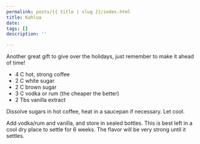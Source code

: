 ```yaml
---
permalink: posts/{{ title | slug }}/index.html
title: Kahlua
date: 
tags: []
description: ''

---
```

Another great gift to give over the holidays, just remember to make it ahead of time!

* 4 C hot, strong coffee
* 2 C white sugar
* 2 C brown sugar
* 3 C vodka or rum (the cheaper the better)
* 2 Tbs vanilla extract

Dissolve sugars in hot coffee, heat in a saucepan if necessary. Let cool.

Add vodka/rum and vanilla, and store in sealed bottles. This is best left in a cool dry place to settle for 6 weeks. The flavor will be very strong until it settles. 